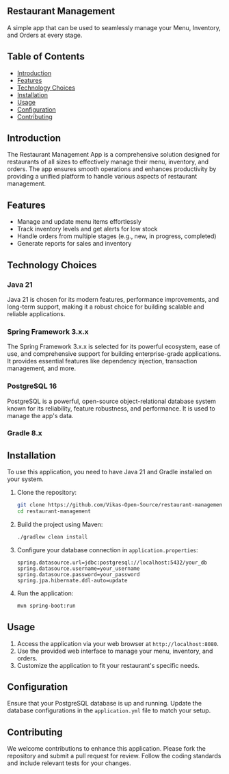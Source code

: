 ## Restaurant Management
A simple app that can be used to seamlessly manage your Menu, Inventory, and Orders at every stage.

## Table of Contents
- [Introduction](#introduction)
- [Features](#features)
- [Technology Choices](#technology-choices)
- [Installation](#installation)
- [Usage](#usage)
- [Configuration](#configuration)
- [Contributing](#contributing)

## Introduction

The Restaurant Management App is a comprehensive solution designed for restaurants of all sizes to effectively manage their menu, inventory, and orders. The app ensures smooth operations and enhances productivity by providing a unified platform to handle various aspects of restaurant management.

## Features
- Manage and update menu items effortlessly
- Track inventory levels and get alerts for low stock
- Handle orders from multiple stages (e.g., new, in progress, completed)
- Generate reports for sales and inventory

## Technology Choices

### Java 21
Java 21 is chosen for its modern features, performance improvements, and long-term support, making it a robust choice for building scalable and reliable applications.

### Spring Framework 3.x.x
The Spring Framework 3.x.x is selected for its powerful ecosystem, ease of use, and comprehensive support for building enterprise-grade applications. It provides essential features like dependency injection, transaction management, and more.

### PostgreSQL 16
PostgreSQL is a powerful, open-source object-relational database system known for its reliability, feature robustness, and performance. It is used to manage the app's data.

### Gradle 8.x

## Installation

To use this application, you need to have Java 21 and Gradle installed on your system.

1. Clone the repository:
    ```sh
    git clone https://github.com/Vikas-Open-Source/restaurant-management.git
    cd restaurant-management
    ```

2. Build the project using Maven:
    ```sh
    ./gradlew clean install
    ```

3. Configure your database connection in `application.properties`:
    ```properties
    spring.datasource.url=jdbc:postgresql://localhost:5432/your_db
    spring.datasource.username=your_username
    spring.datasource.password=your_password
    spring.jpa.hibernate.ddl-auto=update
    ```

4. Run the application:
    ```sh
    mvn spring-boot:run
    ```

## Usage

1. Access the application via your web browser at `http://localhost:8080`.
2. Use the provided web interface to manage your menu, inventory, and orders.
3. Customize the application to fit your restaurant's specific needs.

## Configuration

Ensure that your PostgreSQL database is up and running. Update the database configurations in the `application.yml` file to match your setup.

## Contributing

We welcome contributions to enhance this application. Please fork the repository and submit a pull request for review. Follow the coding standards and include relevant tests for your changes.
